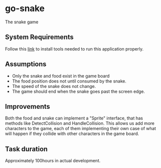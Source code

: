 # go-snake

The snake game

## System Requirements

Follow this [link](https://github.com/veandco/go-sdl2#requirements) to install tools needed to run this application properly.

## Assumptions

- Only the snake and food exist in the game board
- The food position does not until consumed by the snake.
- The speed of the snake does not change.
- The game should end when the snake goes past the screen edge.

## Improvements

Both the food and snake can implement a "Sprite" interface, that has methods like DetectCollision and HandleCollision.
This allows us add more characters to the game, each of them implementing their own case of what will happen if they collide with other characters in the game board.

## Task duration

Approximately 100hours in actual development.
